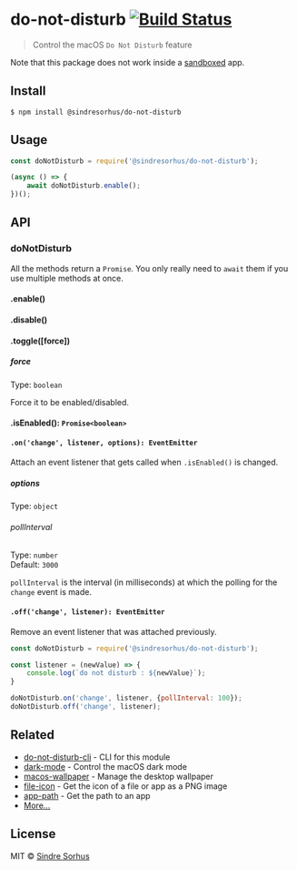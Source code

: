 # do-not-disturb [![Build Status](https://travis-ci.org/sindresorhus/do-not-disturb.svg?branch=master)](https://travis-ci.org/sindresorhus/do-not-disturb)

> Control the macOS `Do Not Disturb` feature

Note that this package does not work inside a [sandboxed](https://developer.apple.com/app-sandboxing/) app.


## Install

```
$ npm install @sindresorhus/do-not-disturb
```


## Usage

```js
const doNotDisturb = require('@sindresorhus/do-not-disturb');

(async () => {
	await doNotDisturb.enable();
})();
```


## API

### doNotDisturb

All the methods return a `Promise`. You only really need to `await` them if you use multiple methods at once.

#### .enable()

#### .disable()

#### .toggle([force])

##### force

Type: `boolean`

Force it to be enabled/disabled.

#### .isEnabled(): `Promise<boolean>`

#### `.on('change', listener, options): EventEmitter`

Attach an event listener that gets called when `.isEnabled()` is changed.

##### options

Type: `object`

###### pollInterval

Type: `number`<br>
Default: `3000`

`pollInterval` is the interval (in milliseconds) at which the polling for the `change` event is made.

#### `.off('change', listener): EventEmitter`

Remove an event listener that was attached previously.

```js
const doNotDisturb = require('@sindresorhus/do-not-disturb');

const listener = (newValue) => {
	console.log(`do not disturb : ${newValue}`);
}

doNotDisturb.on('change', listener, {pollInterval: 100});
doNotDisturb.off('change', listener);
```


## Related

- [do-not-disturb-cli](https://github.com/sindresorhus/do-not-disturb-cli) - CLI for this module
- [dark-mode](https://github.com/sindresorhus/dark-mode) - Control the macOS dark mode
- [macos-wallpaper](https://github.com/sindresorhus/macos-wallpaper) - Manage the desktop wallpaper
- [file-icon](https://github.com/sindresorhus/file-icon) - Get the icon of a file or app as a PNG image
- [app-path](https://github.com/sindresorhus/app-path) - Get the path to an app
- [More…](https://github.com/search?q=user%3Asindresorhus+language%3Aswift)


## License

MIT © [Sindre Sorhus](https://sindresorhus.com)
